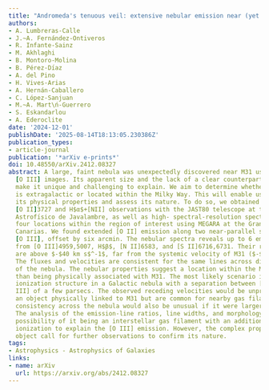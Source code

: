 ```yaml
---
title: "Andromeda's tenuous veil: extensive nebular emission near (yet far from) M31"
authors:
- A. Lumbreras-Calle
- J.~A. Fernández-Ontiveros
- R. Infante-Sainz
- M. Akhlaghi
- B. Montoro-Molina
- B. Pérez-Dı́az
- A. del Pino
- H. Vives-Arias
- A. Hernán-Caballero
- C. López-Sanjuan
- M.~A. Mart\ń-Guerrero
- S. Eskandarlou
- A. Ederoclite
date: '2024-12-01'
publishDate: '2025-08-14T18:13:05.230386Z'
publication_types:
- article-journal
publication: '*arXiv e-prints*'
doi: 10.48550/arXiv.2412.08327
abstract: A large, faint nebula was unexpectedly discovered near M31 using narrowband
  [O III] images. Its apparent size and the lack of a clear counterpart at other wavelengths
  make it unique and challenging to explain. We aim to determine whether the nebula
  is extragalactic or located within the Milky Way. This will enable us to constrain
  its physical properties and assess its nature. To do so, we obtained deep narrowband
  [O II]3727 and H$α$+[NII] observations with the JAST80 telescope at the Observatorio
  Astrofı́sico de Javalambre, as well as high- spectral-resolution spectroscopy at
  four locations within the region of interest using MEGARA at the Gran Telescopio
  Canarias. We found extended [O II] emission along two near-parallel strands to the
  [O III], offset by six arcmin. The nebular spectra reveals up to 6 emission lines
  from [O III]4959,5007, H$β$, [N II]6583, and [S II]6716,6731. Their receding velocities
  are above $-$40 km s$^-1$, far from the systemic velocity of M31 ($-$300 km s$^-1$).
  The fluxes and velocities are consistent for the same lines across different regions
  of the nebula. The nebular properties suggest a location within the Milky Way rather
  than being physically associated with M31. The most likely scenario is a resolved
  ionization structure in a Galactic nebula with a separation between [O II] and [O
  III] of a few parsecs. The observed receding velocities would be unprecedented for
  an object physically linked to M31 but are common for nearby gas filaments. Their
  consistency across the nebula would also be unusual if it were larger than a kiloparsec.
  The analysis of the emission-line ratios, line widths, and morphology suggests the
  possibility of it being an interstellar gas filament with an additional source of
  ionization to explain the [O III] emission. However, the complex properties of this
  object call for further observations to confirm its nature.
tags:
- Astrophysics - Astrophysics of Galaxies
links:
- name: arXiv
  url: https://arxiv.org/abs/2412.08327
---
```

